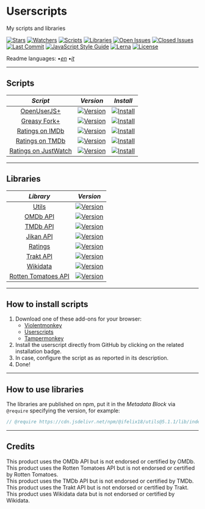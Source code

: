 # Userscripts

My scripts and libraries

[![Stars][stars-badge]][stars-link]
[![Watchers][watchers-badge]][watchers-link]
[![Scripts][scripts-badge]][scripts-link]
[![Libraries][libraries-badge]][libraries-link]
[![Open Issues][open-issues-badge]][open-issues-link]
[![Closed Issues][closed-issues-badge]][closed-issues-link]
[![Last Commit][last-commit-badge]][last-commit-link]
[![JavaScript Style Guide][style-guide-badge]][style-guide-link]
[![Lerna][lerna-badge]][lerna-link]
[![License][license-badge]][license-link]

Readme languages:
•[_en_][readme-en]
•[_it_][readme-it]

---

## Scripts

|                     _Script_                      |                      _Version_                      |                         _Install_                          |
| :-----------------------------------------------: | :-------------------------------------------------: | :--------------------------------------------------------: |
|        [OpenUserJS+][openuserjs-plus-link]        |   [![Version][openuserjs-plus-version]][scripts]    |   [![Install][install-badge]][openuserjs-plus-download]    |
|       [Greasy Fork+][greasyfork-plus-link]        |   [![Version][greasyfork-plus-version]][scripts]    |   [![Install][install-badge]][greasyfork-plus-download]    |
|      [Ratings on IMDb][ratings-on-imdb-link]      |   [![Version][ratings-on-imdb-version]][scripts]    |   [![Install][install-badge]][ratings-on-imdb-download]    |
|      [Ratings on TMDb][ratings-on-tmdb-link]      |   [![Version][ratings-on-tmdb-version]][scripts]    |   [![Install][install-badge]][ratings-on-tmdb-download]    |
| [Ratings on JustWatch][ratings-on-justwatch-link] | [![Version][ratings-on-justwatch-version]][scripts] | [![Install][install-badge]][ratings-on-justwatch-download] |

---

## Libraries

|                 _Library_                  |                    _Version_                    |
| :----------------------------------------: | :---------------------------------------------: |
|            [Utils][utils-link]             |     [![Version][utils-version]][libraries]      |
|           [OMDb API][omdb-link]            |      [![Version][omdb-version]][libraries]      |
|           [TMDb API][tmdb-link]            |      [![Version][tmdb-version]][libraries]      |
|          [Jikan API][jikan-link]           |     [![Version][jikan-version]][libraries]      |
|          [Ratings][ratings-link]           |    [![Version][ratings-version]][libraries]     |
|          [Trakt API][trakt-link]           |     [![Version][trakt-version]][libraries]      |
|         [Wikidata][wikidata-link]          |    [![Version][wikidata-version]][libraries]    |
| [Rotten Tomatoes API][rottentomatoes-link] | [![Version][rottentomatoes-version]][libraries] |

---

## How to install scripts

1. Download one of these add-ons for your browser:
    * [Violentmonkey][violentmonkey-link]
    * [Userscripts][userscripts-link]
    * [Tampermonkey][tampermonkey-link]
2. Install the userscript directly from GitHub by clicking on the related installation badge.
3. In case, configure the script as as reported in its description.
4. Done!

---

## How to use libraries

The libraries are published on npm, put it in the _Metadata Block_ via `@require` specifying the version, for example:

```JavaScript
// @require https://cdn.jsdelivr.net/npm/@ifelix18/utils@5.1.1/lib/index.min.js
```

---

## Credits

This product uses the OMDb API but is not endorsed or certified by OMDb.  
This product uses the Rotten Tomatoes API but is not endorsed or certified by Rotten Tomatoes.  
This product uses the TMDb API but is not endorsed or certified by TMDb.  
This product uses the Trakt API but is not endorsed or certified by Trakt.  
This product uses Wikidata data but is not endorsed or certified by Wikidata.  

[stars-badge]: https://flat.badgen.net/github/stars/iFelix18/Userscripts
[stars-link]: https://github.com/iFelix18/Userscripts/stargazers
[watchers-badge]: https://flat.badgen.net/github/watchers/iFelix18/Userscripts
[watchers-link]: https://github.com/iFelix18/Userscripts/watchers
[scripts-badge]: https://flat.badgen.net/badge/scripts/5/orange
[scripts-link]: https://github.com/iFelix18/Userscripts/tree/master/userscripts
[libraries-badge]: https://flat.badgen.net/badge/libraries/8/orange
[libraries-link]: https://github.com/iFelix18/Userscripts/tree/master/packages
[open-issues-badge]: https://flat.badgen.net/github/open-issues/iFelix18/Userscripts
[open-issues-link]: https://github.com/iFelix18/Userscripts/issues
[closed-issues-badge]: https://flat.badgen.net/github/closed-issues/iFelix18/Userscripts
[closed-issues-link]: https://github.com/iFelix18/Userscripts/issues?q=is%3Aissue+is%3Aclosed
[last-commit-badge]: https://flat.badgen.net/github/last-commit/iFelix18/Userscripts
[last-commit-link]: https://github.com/iFelix18/Userscripts/commits/master
[style-guide-badge]: https://flat.badgen.net/badge/code%20style/standard/44CC11
[style-guide-link]: https://standardjs.com
[lerna-badge]: https://flat.badgen.net/badge/maintained%20with/lerna/CC00FF
[lerna-link]: https://lerna.js.org/
[license-badge]: https://flat.badgen.net/github/license/iFelix18/Userscripts
[license-link]: https://github.com/iFelix18/Userscripts/blob/master/LICENSE.md

[readme-en]: /README.md "English"
[readme-it]: /README.it.md "Italiano"

[install-badge]: https://flat.badgen.net/badge/install%20directly%20from/jsDelivr/blue "Click here!"

[scripts]: #scripts

[ratings-on-tmdb-link]: /userscripts/docs/ratings-on-tmdb.md "More info"
[ratings-on-tmdb-version]: https://flat.badgen.net/runkit/iFelix18/version/Userscripts/ratings-on-tmdb
[ratings-on-tmdb-download]: https://cdn.jsdelivr.net/gh/iFelix18/Userscripts@master/userscripts/ratings-on-tmdb.user.js "Click here!"

[ratings-on-imdb-link]: /userscripts/docs/ratings-on-imdb.md "More info"
[ratings-on-imdb-version]: https://flat.badgen.net/runkit/iFelix18/version/Userscripts/ratings-on-imdb
[ratings-on-imdb-download]: https://cdn.jsdelivr.net/gh/iFelix18/Userscripts@master/userscripts/ratings-on-imdb.user.js "Click here!"

[ratings-on-justwatch-link]: /userscripts/docs/ratings-on-justwatch.md "More info"
[ratings-on-justwatch-version]: https://flat.badgen.net/runkit/iFelix18/version/Userscripts/ratings-on-justwatch
[ratings-on-justwatch-download]: https://cdn.jsdelivr.net/gh/iFelix18/Userscripts@master/userscripts/ratings-on-justwatch.user.js "Click here!"

[openuserjs-plus-link]: /userscripts/docs/openuserjs-plus.md "More info"
[openuserjs-plus-version]: https://flat.badgen.net/runkit/iFelix18/version/Userscripts/openuserjs-plus
[openuserjs-plus-download]: https://cdn.jsdelivr.net/gh/iFelix18/Userscripts@master/userscripts/openuserjs-plus.user.js "Click here!"

[greasyfork-plus-link]: /userscripts/docs/greasyfork-plus.md "More info"
[greasyfork-plus-version]: https://flat.badgen.net/runkit/iFelix18/version/Userscripts/greasyfork-plus
[greasyfork-plus-download]: https://cdn.jsdelivr.net/gh/iFelix18/Userscripts@master/userscripts/greasyfork-plus.user.js "Click here!"

[libraries]: #libraries

[utils-link]: /packages/utils "More info"
[utils-version]: https://flat.badgen.net/npm/v/@ifelix18/utils

[ratings-link]: /packages/ratings "More info"
[ratings-version]: https://flat.badgen.net/npm/v/@ifelix18/ratings

[trakt-link]: /packages/trakt "More info"
[trakt-version]: https://flat.badgen.net/npm/v/@ifelix18/trakt

[tmdb-link]: /packages/tmdb "More info"
[tmdb-version]: https://flat.badgen.net/npm/v/@ifelix18/tmdb

[omdb-link]: /packages/omdb "More info"
[omdb-version]: https://flat.badgen.net/npm/v/@ifelix18/omdb

[rottentomatoes-link]: /packages/rottentomatoes "More info"
[rottentomatoes-version]: https://flat.badgen.net/npm/v/@ifelix18/rottentomatoes

[jikan-link]: /packages/jikan "More info"
[jikan-version]: https://flat.badgen.net/npm/v/@ifelix18/jikan

[wikidata-link]: /packages/wikidata "More info"
[wikidata-version]: https://flat.badgen.net/npm/v/@ifelix18/wikidata

[violentmonkey-link]: https://violentmonkey.github.io/
[userscripts-link]: https://github.com/quoid/userscripts/#userscripts-safari
[tampermonkey-link]: https://www.tampermonkey.net/
